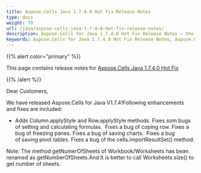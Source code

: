 ```yaml
---
title: Aspose.Cells Java 1.7.4.0 Hot Fix Release Notes
type: docs
weight: 70
url: /java/aspose-cells-java-1-7-4-0-hot-fix-release-notes/
description: Aspose.Cells for Java 1.7.4.0 Hot Fix Release Notes – the latest enhancements, new features, and fixes.
keywords: Aspose.Cells for Java 1.7.4.0 Hot Fix Release Notes, Aspose.Cells for Java 1.7.4.0 updates and fixes
---
```


{{% alert color="primary" %}} 

This page contains release notes for [Aspose.Cells Java 1.7.4.0 Hot Fix](https://downloads.aspose.com/cells/java/new-releases/aspose.cells-java-1.7.4.0-hot-fix/)

{{% /alert %}} 

Dear Customers, 

We have released Aspose.Cells for Java V1.7.4!Following enhancements and fixes are included: 

- Adds Column.applyStyle and Row.applyStyle methods.
  Fixes som bugs of setting and calculating formulas.  
  Fixes a bug of coping row. 
  Fixes a bug of freezing panes. 
  Fixes a bug of saving charts.  
  Fixes a bug of saving pivot tables. 
  Fixes a bug of the cells.importResultSet() method. 

Note: The method getNumerOfSheets of Workbook/Worksheets has bean renamed as getNumberOfSheets.And It is better to call Worksheets.size() to get number of sheets.
